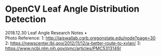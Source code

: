 # OpenCV Leaf Angle Distribution Detection


2018.12.30 Leaf Angle Research Notes
•	
Photo Reference:
1: http://jaiswallab.cgrb.oregonstate.edu/node?page=30 
2: https://newscenter.lbl.gov/2012/11/12/a-better-route-to-xylan/ 
3: https://www.ncbi.nlm.nih.gov/pmc/articles/PMC5313149/ 
